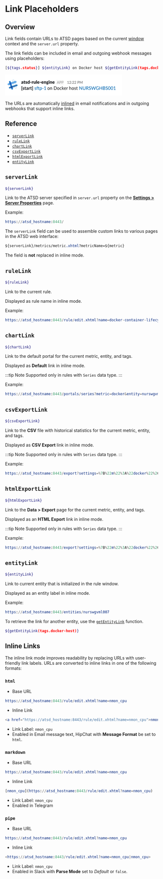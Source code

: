 # Link Placeholders

## Overview

Link fields contain URLs to ATSD pages based on the current [window](window.md) context and the `server.url` property.

The link fields can be included in email and outgoing webhook messages using placeholders:

```bash
[${tags.status}] ${entityLink} on Docker host ${getEntityLink(tags.docker-host)}
```

![](./images/inline-links.png)

The URLs are automatically [inlined](#inline-links) in email notifications and in outgoing webhooks that support inline links.

## Reference

* [`serverLink`](#serverlink)
* [`ruleLink`](#rulelink)
* [`chartLink`](#chartlink)
* [`csvExportLink`](#csvexportlink)
* [`htmlExportLink`](#htmlexportlink)
* [`entityLink`](#entitylink)

## `serverLink`

```bash
${serverLink}
```

Link to the ATSD server specified in `server.url` property on the [**Settings > Server Properties**](../administration/server-properties.md) page.

Example:

```elm
https://atsd_hostname:8443/
```

The `serverLink` field can be used to assemble custom links to various pages in the ATSD web interface:

```css
${serverLink}/metrics/metric.xhtml?metricName=${metric}
```

The field is **not** replaced in inline mode.

## `ruleLink`

```bash
${ruleLink}
```

Link to the current rule.

Displayed as rule name in inline mode.

Example:

```elm
https://atsd_hostname:8443/rule/edit.xhtml?name=docker-container-lifecycle-restart
```

## `chartLink`

```bash
${chartLink}
```

Link to the default portal for the current metric, entity, and tags.

Displayed as **Default** link in inline mode.

<!-- markdownlint-enable MD032 -->
:::tip Note
Supported only in rules with `Series` data type.
:::
<!-- markdownlint-disable MD032 -->

Example:

```elm
https://atsd_hostname:8443/portals/series?metric=docker&entity=nurswgvml007&add%20params%3D%7B%22markers%22%3A%22false%22%2C%22timespan%22%3A%221%20HOUR%22%7D
```

## `csvExportLink`

```bash
${csvExportLink}
```

Link to the **CSV** file with historical statistics for the current metric, entity, and tags.

Displayed as **CSV Export** link in inline mode.

<!-- markdownlint-enable MD032 -->
:::tip Note
Supported only in rules with `Series` data type.
:::
<!-- markdownlint-disable MD032 -->

Example:

```elm
https://atsd_hostname:8443/export?settings=%7B%22m%22%3A%22docker%22%2C%22e%22%3A%22nurswgvml007%22%2C%22si%22%3A%221-DAY%22%2C%22t%22%3A%22HISTORY%22%2C%22v%22%3Afalse%7D
```

## `htmlExportLink`

```bash
${htmlExportLink}
```

Link to the **Data > Export** page for the current metric, entity, and tags.

Displayed as an **HTML Export** link in inline mode.

<!-- markdownlint-enable MD032 -->
:::tip Note
Supported only in rules with `Series` data type.
:::
<!-- markdownlint-disable MD032 -->

Example:

```elm
https://atsd_hostname:8443/export?settings=%7B%22m%22%3A%22docker%22%2C%22e%22%3A%22nurswgvml007%22%2C%22si%22%3A%221-HOUR%22%2C%22t%22%3A%22HISTORY%22%7D
```

## `entityLink`

```bash
${entityLink}
```

Link to current entity that is initialized in the rule window.

Displayed as an entity label in inline mode.

Example:

```elm
https://atsd_hostname:8443/entities/nurswgvml007
```

To retrieve the link for another entity, use the [`getEntityLink`](functions-link.md#getentitylink) function.

```bash
${getEntityLink(tags.docker-host)}
```

## Inline Links

The inline link mode improves readability by replacing URLs with user-friendly link labels. URLs are converted to inline links in one of the following formats:

### `html`

* Base URL

```elm
https://atsd_hostname:8443/rule/edit.xhtml?name=nmon_cpu
```

* Inline Link

```elm
<a href="https://atsd_hostname:8443/rule/edit.xhtml?name=nmon_cpu">nmon_cpu</a>
```

* Link Label: `nmon_cpu`
* Enabled in Email message text, HipChat with **Message Format** be set to `html`.

### `markdown`

* Base URL

```elm
https://atsd_hostname:8443/rule/edit.xhtml?name=nmon_cpu
```

* Inline Link

```elm
[nmon_cpu](https://atsd_hostname:8443/rule/edit.xhtml?name=nmon_cpu)
```

* Link Label: `nmon_cpu`
* Enabled in Telegram

### `pipe`

* Base URL

```elm
https://atsd_hostname:8443/rule/edit.xhtml?name=nmon_cpu
```

* Inline Link

```elm
<https://atsd_hostname:8443/rule/edit.xhtml?name=nmon_cpu|nmon_cpu>
```

* Link Label: `nmon_cpu`
* Enabled in Slack with **Parse Mode** set to *Default* or `false`.

